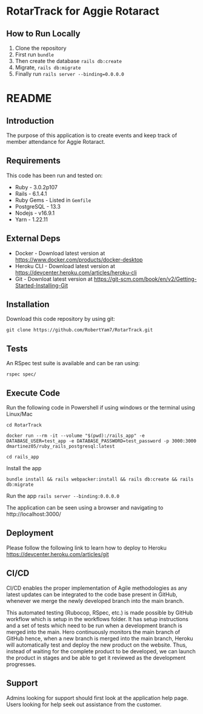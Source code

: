 # RotarTrack for Aggie Rotaract

## How to Run Locally

 1. Clone the repository
 2. First run `bundle`
 3. Then create the database `rails db:create`
 4. Migrate, `rails db:migrate`
 5. Finally run `rails server --binding=0.0.0.0`


# README

## Introduction ##

The purpose of this application is to create events and keep track of member attendance for Aggie Rotaract. 

## Requirements ##

This code has been run and tested on:

* Ruby - 3.0.2p107
* Rails - 6.1.4.1
* Ruby Gems - Listed in `Gemfile`
* PostgreSQL - 13.3 
* Nodejs - v16.9.1
* Yarn - 1.22.11


## External Deps  ##

* Docker - Download latest version at https://www.docker.com/products/docker-desktop
* Heroku CLI - Download latest version at https://devcenter.heroku.com/articles/heroku-cli
* Git - Downloat latest version at https://git-scm.com/book/en/v2/Getting-Started-Installing-Git

## Installation ##

Download this code repository by using git:

 `git clone https://github.com/RobertYam7/RotarTrack.git`


## Tests ##

An RSpec test suite is available and can be ran using:

  `rspec spec/`

## Execute Code ##

Run the following code in Powershell if using windows or the terminal using Linux/Mac

  `cd RotarTrack`

  `docker run --rm -it --volume "$(pwd):/rails_app" -e DATABASE_USER=test_app -e DATABASE_PASSWORD=test_password -p 3000:3000 dmartinez05/ruby_rails_postgresql:latest`

  `cd rails_app`

Install the app

  `bundle install && rails webpacker:install && rails db:create && rails db:migrate`

Run the app
  `rails server --binding:0.0.0.0`

The application can be seen using a browser and navigating to http://localhost:3000/

## Deployment ##

Please follow the following link to learn how to deploy to Heroku
https://devcenter.heroku.com/articles/git


## CI/CD ##

CI/CD enables the proper implementation of Agile methodologies as any latest updates can be integrated to the code base present in GitHub, whenever we merge the newly developed branch into the main branch. 

This automated testing (Rubocop, RSpec, etc.) is made possible by GitHub workflow which is setup in the workflows folder. It has setup instructions and a set of tests which need to be run when a development branch is merged into the main. Hero continuously monitors the main branch of GitHub hence, when a new branch is merged into the main branch, Heroku will automatically test and deploy the new product on the website. Thus, instead of waiting for the complete product to be developed, we can launch the product in stages and be able to get it reviewed as the development progresses. 


## Support ##

Admins looking for support should first look at the application help page.
Users looking for help seek out assistance from the customer.
